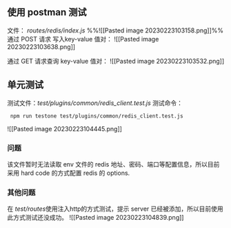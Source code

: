 ## 使用 postman 测试
文件： *routes/redis/index.js*
%%![[Pasted image 20230223103158.png]]%%
通过 POST 请求 写入key-value 值对：
![[Pasted image 20230223103638.png]]

通过 GET 请求查询 key-value 值对：
![[Pasted image 20230223103532.png]]


## 单元测试
测试文件：*test/plugins/common/redis_client.test.js*
测试命令： 
```
 npm run testone test/plugins/common/redis_client.test.js 
```

![[Pasted image 20230223104445.png]]

### 问题
该文件暂时无法读取 env 文件的 redis 地址、密码、端口等配置信息，所以目前采用 hard code 的方式配置 redis 的 options.

### 其他问题
在 *test/routes*使用注入http的方式测试，提示  server 已经被添加，所以目前使用此方式测试还没成功。
![[Pasted image 20230223104839.png]]
